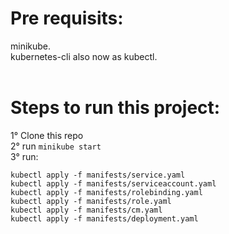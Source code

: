 # Pre requisits: <br>
minikube. <br>
kubernetes-cli also now as kubectl. <br>
<br>

# Steps to run this project: <br>
1° Clone this repo <br>
2° run `minikube start` <br>
3° run:
```
kubectl apply -f manifests/service.yaml
kubectl apply -f manifests/serviceaccount.yaml
kubectl apply -f manifests/rolebinding.yaml
kubectl apply -f manifests/role.yaml
kubectl apply -f manifests/cm.yaml
kubectl apply -f manifests/deployment.yaml
```